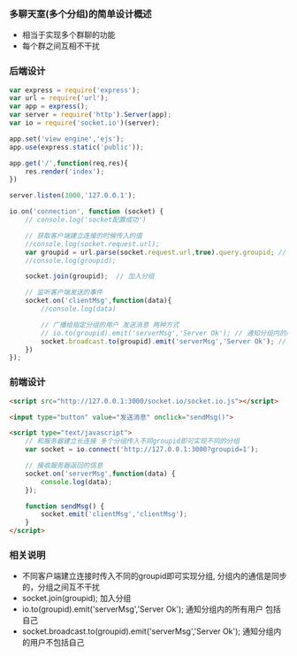 ### 多聊天室(多个分组)的简单设计概述

- 相当于实现多个群聊的功能
- 每个群之间互相不干扰

### 后端设计

```js
var express = require('express');
var url = require('url');
var app = express();
var server = require('http').Server(app);
var io = require('socket.io')(server);

app.set('view engine','ejs');
app.use(express.static('public'));

app.get('/',function(req,res){
    res.render('index');
})

server.listen(3000,'127.0.0.1');

io.on('connection', function (socket) {
    // console.log('socket配置成功')

    // 获取客户端建立连接的时候传入的值
    //console.log(socket.request.url);
    var groupid = url.parse(socket.request.url,true).query.groupid; // 获取分组号
    //console.log(groupid);

    socket.join(groupid);  // 加入分组

    // 监听客户端发送的事件
    socket.on('clientMsg',function(data){
        //console.log(data)

        // 广播给指定分组的用户 发送消息 两种方式
        // io.to(groupid).emit('serverMsg','Server Ok'); // 通知分组内的所有用户 包括自己
        socket.broadcast.to(groupid).emit('serverMsg','Server Ok'); // 通知分组内的用户不包括自己
    })
});
```

### 前端设计

```html
<script src="http://127.0.0.1:3000/socket.io/socket.io.js"></script>

<input type="button" value="发送消息" onclick="sendMsg()">

<script type="text/javascript">
    // 和服务器建立长连接 多个分组传入不同groupid即可实现不同的分组
    var socket = io.connect('http://127.0.0.1:3000?groupid=1');

    // 接收服务器返回的信息
    socket.on('serverMsg',function(data) {
        console.log(data);
    });

    function sendMsg() {
        socket.emit('clientMsg','clientMsg');
    }
</script>
```

### 相关说明

- 不同客户端建立连接时传入不同的groupid即可实现分组, 分组内的通信是同步的，分组之间互不干扰
- socket.join(groupid);  加入分组
- io.to(groupid).emit('serverMsg','Server Ok'); 通知分组内的所有用户 包括自己
- socket.broadcast.to(groupid).emit('serverMsg','Server Ok'); 通知分组内的用户不包括自己